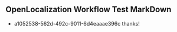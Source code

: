 ## OpenLocalization Workflow Test MarkDown
* a1052538-562d-492c-9011-6d4eaaae396c thanks!

<!--HONumber=Aug16_HO4-->


